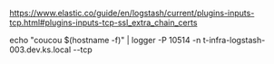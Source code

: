 https://www.elastic.co/guide/en/logstash/current/plugins-inputs-tcp.html#plugins-inputs-tcp-ssl_extra_chain_certs

 echo "coucou $(hostname -f)" | logger -P 10514 -n t-infra-logstash-003.dev.ks.local --tcp

